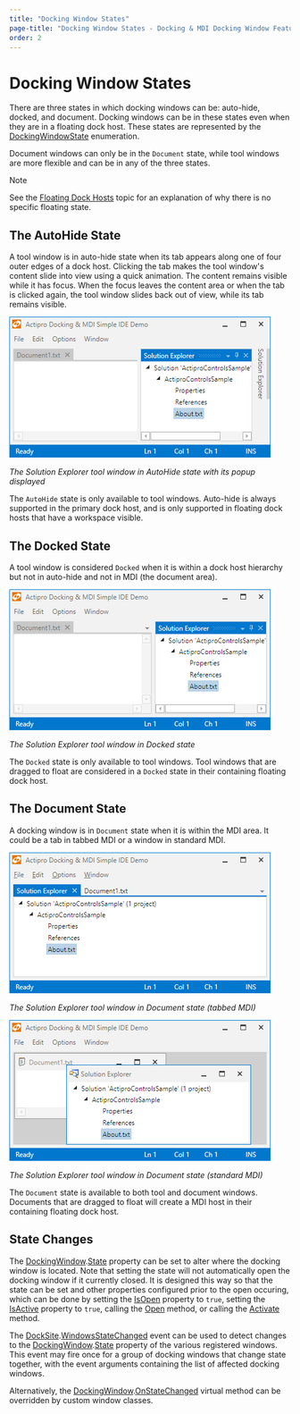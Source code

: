 ```yaml
---
title: "Docking Window States"
page-title: "Docking Window States - Docking & MDI Docking Window Features"
order: 2
---
```

# Docking Window States

There are three states in which docking windows can be: auto-hide, docked, and document.  Docking windows can be in these states even when they are in a floating dock host.  These states are represented by the [DockingWindowState](xref:@ActiproUIRoot.Controls.Docking.DockingWindowState) enumeration.

Document windows can only be in the `Document` state, while tool windows are more flexible and can be in any of the three states.

> [!NOTE]
> See the [Floating Dock Hosts](floating-dock-hosts.md) topic for an explanation of why there is no specific floating state.

## The AutoHide State

A tool window is in auto-hide state when its tab appears along one of four outer edges of a dock host.  Clicking the tab makes the tool window's content slide into view using a quick animation.  The content remains visible while it has focus.  When the focus leaves the content area or when the tab is clicked again, the tool window slides back out of view, while its tab remains visible.

![Screenshot](../images/state-auto-hide.png)

*The Solution Explorer tool window in AutoHide state with its popup displayed*

The `AutoHide` state is only available to tool windows.  Auto-hide is always supported in the primary dock host, and is only supported in floating dock hosts that have a workspace visible.

## The Docked State

A tool window is considered `Docked` when it is within a dock host hierarchy but not in auto-hide and not in MDI (the document area).

![Screenshot](../images/state-docked.png)

*The Solution Explorer tool window in Docked state*

The `Docked` state is only available to tool windows.  Tool windows that are dragged to float are considered in a `Docked` state in their containing floating dock host.

## The Document State

A docking window is in `Document` state when it is within the MDI area.  It could be a tab in tabbed MDI or a window in standard MDI.

![Screenshot](../images/state-document-tabbed.png)

*The Solution Explorer tool window in Document state (tabbed MDI)*

![Screenshot](../images/state-document-standard.png)

*The Solution Explorer tool window in Document state (standard MDI)*

The `Document` state is available to both tool and document windows.  Documents that are dragged to float will create a MDI host in their containing floating dock host.

## State Changes

The [DockingWindow](xref:@ActiproUIRoot.Controls.Docking.DockingWindow).[State](xref:@ActiproUIRoot.Controls.Docking.DockingWindow.State) property can be set to alter where the docking window is located.  Note that setting the state will not automatically open the docking window if it currently closed.  It is designed this way so that the state can be set and other properties configured prior to the open occuring, which can be done by setting the [IsOpen](xref:@ActiproUIRoot.Controls.Docking.DockingWindow.IsOpen) property to `true`, setting the [IsActive](xref:@ActiproUIRoot.Controls.Docking.DockingWindow.IsActive) property to `true`, calling the [Open](xref:@ActiproUIRoot.Controls.Docking.DockingWindow.Open*) method, or calling the [Activate](xref:@ActiproUIRoot.Controls.Docking.DockingWindow.Activate*) method.

The [DockSite](xref:@ActiproUIRoot.Controls.Docking.DockSite).[WindowsStateChanged](xref:@ActiproUIRoot.Controls.Docking.DockSite.WindowsStateChanged) event can be used to detect changes to the [DockingWindow](xref:@ActiproUIRoot.Controls.Docking.DockingWindow).[State](xref:@ActiproUIRoot.Controls.Docking.DockingWindow.State) property of the various registered windows.  This event may fire once for a group of docking windows that change state together, with the event arguments containing the list of affected docking windows.

Alternatively, the [DockingWindow](xref:@ActiproUIRoot.Controls.Docking.DockingWindow).[OnStateChanged](xref:@ActiproUIRoot.Controls.Docking.DockingWindow.OnStateChanged*) virtual method can be overridden by custom window classes.
